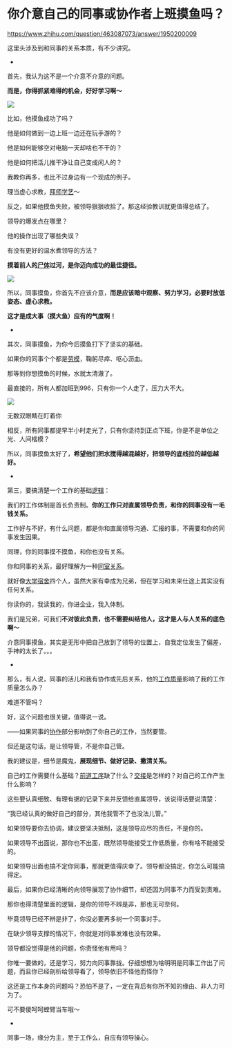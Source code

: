 # 你介意自己的同事或协作者上班摸鱼吗？

https://www.zhihu.com/question/463087073/answer/1950200009

这里头涉及到和同事的关系本质，有不少讲究。

-

首先，我认为这不是一个介意不介意的问题。

**而是，你得抓紧难得的机会，好好学习啊～**

![](https://picx.zhimg.com/50/v2-90ff70e1134d71e2dc6ef76ac26f2e39_720w.jpg?source=1940ef5c)

比如，他摸鱼成功了吗？

他是如何做到一边上班一边还在玩手游的？

他是如何能够空对电脑一天却啥也不干的？

他是如何把活儿推干净让自己变成闲人的？

我教你再多，也比不过身边有一个现成的例子。

理当虚心求教，[拜师学艺](https://www.zhihu.com/search?q=%E6%8B%9C%E5%B8%88%E5%AD%A6%E8%89%BA&search_source=Entity&hybrid_search_source=Entity&hybrid_search_extra=%7B%22sourceType%22%3A%22answer%22%2C%22sourceId%22%3A1950200009%7D)～

反之，如果他摸鱼失败，被领导狠狠收拾了。那这经验教训就更值得总结了。

领导的爆发点在哪里？

他的操作出现了哪些失误？

有没有更好的温水煮领导的方法？

**摸着前人的[尸体](https://www.zhihu.com/search?q=%E5%B0%B8%E4%BD%93&search_source=Entity&hybrid_search_source=Entity&hybrid_search_extra=%7B%22sourceType%22%3A%22answer%22%2C%22sourceId%22%3A1950200009%7D)过河，是你迈向成功的最佳捷径。**

![](https://pica.zhimg.com/50/v2-164dfc5ba0baf25325a4b44445480f07_720w.jpg?source=1940ef5c)

所以，同事摸鱼，你首先不应该介意，**而是应该暗中观察、努力学习，必要时放低姿态、虚心求教。**

**这才是成大事（摸大鱼）应有的气度啊！**

-

其次，同事摸鱼，为你今后摸鱼打下了坚实的基础。

如果你的同事个个都是[劳模](https://www.zhihu.com/search?q=%E5%8A%B3%E6%A8%A1&search_source=Entity&hybrid_search_source=Entity&hybrid_search_extra=%7B%22sourceType%22%3A%22answer%22%2C%22sourceId%22%3A1950200009%7D)，鞠躬尽瘁、呕心沥血。

那等到你想摸鱼的时候，水就太清澈了。

最直接的，所有人都加班到996，只有你一个人走了，压力大不大。

![](https://picx.zhimg.com/50/v2-017ab83dc8d37099cf68b9eeca859116_720w.jpg?source=1940ef5c)

无数双眼睛在盯着你

相反，所有同事都提早半小时走光了，只有你坚持到正点下班，你是不是单位之光、人间楷模？

所以，同事摸鱼太好了，**希望他们把水搅得越混越好，把领导的底线拉的越低越好。**

-

第三，要搞清楚一个工作的基础[逻辑](https://www.zhihu.com/search?q=%E9%80%BB%E8%BE%91&search_source=Entity&hybrid_search_source=Entity&hybrid_search_extra=%7B%22sourceType%22%3A%22answer%22%2C%22sourceId%22%3A1950200009%7D)：

我们的工作体制是首长负责制。**你的工作只对直属领导负责，和你的同事没有一毛钱关系。**

工作好与不好，有什么问题，都是你和直属领导沟通、汇报的事，不需要和你的同事发生因果。

同理，你的同事摸不摸鱼，和你也没有关系。

你和同事的关系，最好理解为一种[同室关系](https://www.zhihu.com/search?q=%E5%90%8C%E5%AE%A4%E5%85%B3%E7%B3%BB&search_source=Entity&hybrid_search_source=Entity&hybrid_search_extra=%7B%22sourceType%22%3A%22answer%22%2C%22sourceId%22%3A1950200009%7D)。

就好像[大学宿舍](https://www.zhihu.com/search?q=%E5%A4%A7%E5%AD%A6%E5%AE%BF%E8%88%8D&search_source=Entity&hybrid_search_source=Entity&hybrid_search_extra=%7B%22sourceType%22%3A%22answer%22%2C%22sourceId%22%3A1950200009%7D)四个人，虽然大家有幸成为兄弟，但在学习和未来仕途上其实没有任何关系。

你读你的，我读我的，你进企业，我入体制。

我们是兄弟，可我们**不对彼此负责，也不需要纠结他人，这才是人与人关系的底色啊～**

介意同事摸鱼，其实是无形中把自己放到了领导的位置上，自我定位发生了偏差，手神的太长了。。。

-

那么，有人说，同事的活儿和我有协作或先后关系，他的[工作质量](https://www.zhihu.com/search?q=%E5%B7%A5%E4%BD%9C%E8%B4%A8%E9%87%8F&search_source=Entity&hybrid_search_source=Entity&hybrid_search_extra=%7B%22sourceType%22%3A%22answer%22%2C%22sourceId%22%3A1950200009%7D)影响了我的工作质量怎么办？

难道不管吗？

好，这个问题也很关键，值得说一说。

——如果同事的[协作](https://www.zhihu.com/search?q=%E5%8D%8F%E4%BD%9C&search_source=Entity&hybrid_search_source=Entity&hybrid_search_extra=%7B%22sourceType%22%3A%22answer%22%2C%22sourceId%22%3A1950200009%7D)部分影响到了你自己的工作，当然要管。

但还是这句话，是让领导管，不是你自己管。

我的建议是，细节是魔鬼，**展现细节、做好记录、撇清关系。**

自己的工作需要什么基础？[前道工序](https://www.zhihu.com/search?q=%E5%89%8D%E9%81%93%E5%B7%A5%E5%BA%8F&search_source=Entity&hybrid_search_source=Entity&hybrid_search_extra=%7B%22sourceType%22%3A%22answer%22%2C%22sourceId%22%3A1950200009%7D)缺了什么？[交接](https://www.zhihu.com/search?q=%E4%BA%A4%E6%8E%A5&search_source=Entity&hybrid_search_source=Entity&hybrid_search_extra=%7B%22sourceType%22%3A%22answer%22%2C%22sourceId%22%3A1950200009%7D)是怎样的？对自己的工作产生什么影响？

这些要认真细致、有理有据的记录下来并反馈给直属领导，该说得话要说清楚：

“我已经认真的做好自己的部分，其他我管不了也没法儿管。”

如果领导要你去协调，建议要坚决抵制，这是领导应尽的责任，不是你的。

如果领导不出面说，那你也不出面，既然领导能接受工作低质量，你有啥不能接受的。

如果领导出面也搞不定你同事，那就更值得庆幸了。领导都没搞定，你怎么可能搞得定。

最后，如果你已经清晰的向领导展现了协作细节，却还因为同事不力而受到责难。

那你也得清楚里面的逻辑，是你的领导不辨是非，那也无可奈何。

毕竟领导已经不辨是非了，你没必要再多树一个同事对手。

在缺少领导支撑的情况下，你就是对同事发难也没有效果。

领导都没觉得是他的问题，你责怪他有用吗？

你唯一要做的，还是学习，努力向同事靠拢。仔细想想为啥明明是同事工作出了问题，而且你已经剖析给领导看了，领导依旧不怪他而怪你？

这还是工作本身的问题吗？恐怕不是了，一定在背后有你所不知的缘由、非人力可为了。

可不要傻呵呵螳臂当车哦～

-

同事一场，缘分为主，至于工作么，自应有领导操心。